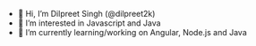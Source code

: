 - 👋 Hi, I’m Dilpreet Singh (@dilpreet2k)
- 👀 I’m interested in Javascript and Java
- 🌱 I’m currently learning/working on Angular, Node.js and Java

<!---
dilpreet2k/dilpreet2k is a ✨ special ✨ repository because its `README.md` (this file) appears on your GitHub profile.
You can click the Preview link to take a look at your changes.
--->
